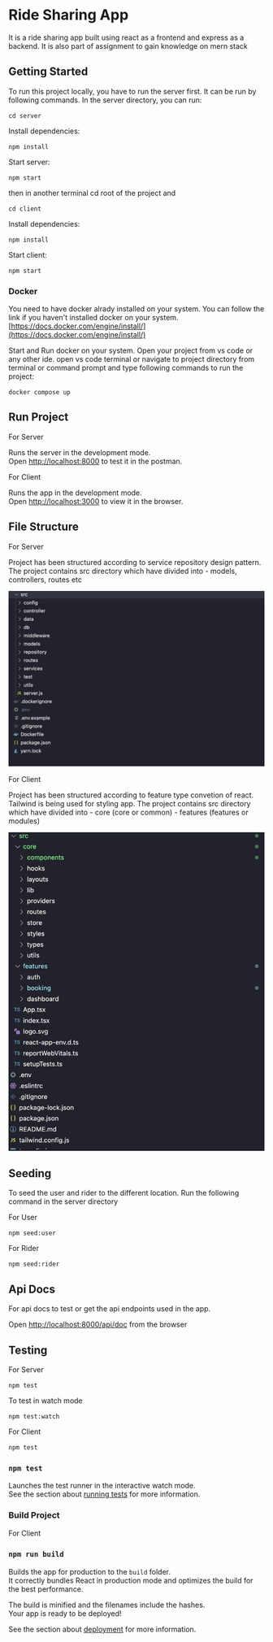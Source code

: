 # Ride Sharing App

It is a ride sharing app built using react as a frontend and express as a backend. It is also part of assignment to gain knowledge on mern stack

## Getting Started

To run this project locally, you have to run the server first. It can be run by following commands. In the server directory, you can run:

```console
cd server
```

Install dependencies:

```console
npm install
```

Start server:

```console
npm start
```

then in another terminal cd root of the project and

```console
cd client
```

Install dependencies:

```console
npm install
```

Start client:

```console
npm start
```

### Docker

You need to have docker alrady installed on your system. You can follow the link if you haven't installed docker on your system.
[https://docs.docker.com/engine/install/](https://docs.docker.com/engine/install/)

Start and Run docker on your system. Open your project from vs code or any other ide. open vs code terminal or navigate to project directory from terminal or command prompt and type following commands to run the project:

```console
docker compose up
```

## Run Project

For Server

Runs the server in the development mode.\
Open [http://localhost:8000](http://localhost:8000) to test it in the postman.

For Client

Runs the app in the development mode.\
Open [http://localhost:3000](http://localhost:3000) to view it in the browser.

## File Structure

For Server

Project has been structured according to service repository design pattern. The project contains src directory which have divided into - models, controllers, routes etc

![Alt text](server/src/screenshot/be_project_structure.png?raw=true "Server Project Structure")

For Client

Project has been structured according to feature type convetion of react. Tailwind is being used for styling app. The project contains src directory which have divided into - core (core or common) - features (features or modules)

![Alt text](client/public/fe_project_structure.png?raw=true "Client Project Structure")

## Seeding

To seed the user and rider to the different location. Run the following command in the server directory

For User

```console
npm seed:user
```

For Rider

```console
npm seed:rider
```

## Api Docs

For api docs to test or get the api endpoints used in the app.

Open [http://localhost:8000/api/doc](http://localhost:8000/api/doc) from the browser

## Testing

For Server

```console
npm test
```

To test in watch mode

```console
npm test:watch
```

For Client

```console
npm test
```

### `npm test`

Launches the test runner in the interactive watch mode.\
See the section about [running tests](https://facebook.github.io/create-react-app/docs/running-tests) for more information.

### Build Project

For Client

### `npm run build`

Builds the app for production to the `build` folder.\
It correctly bundles React in production mode and optimizes the build for the best performance.

The build is minified and the filenames include the hashes.\
Your app is ready to be deployed!

See the section about [deployment](https://facebook.github.io/create-react-app/docs/deployment) for more information.
